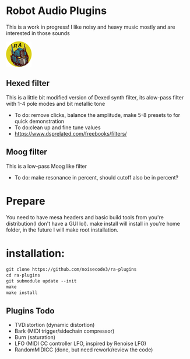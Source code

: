 # Robot Audio Plugins
This is a work in progress! I like noisy and heavy music mostly and are interested in those sounds

![screenshot](https://raw.githubusercontent.com/noisecode3/ra-plugins/main/extra/RobotAudioLogoTransparent.png "Beta Logo")

## Hexed filter
This is a little bit modified version of Dexed synth filter, its alow-pass filter with 1-4 pole modes and bit metallic tone

 - To do: remove clicks, balance the amplitude, make 5-8 presets to for quick demonstration
 - To do:clean up and fine tune values
 - https://www.dsprelated.com/freebooks/filters/

## Moog filter
This is a low-pass Moog like filter

 - To do: make resonance in percent, should cutoff also be in percent?


# Prepare
You need to have mesa headers and basic build tools from you're distribution(I don't have a GUI lol). make install will install in you're home folder, in the future I will make root installation.

installation:
=============

    git clone https://github.com/noisecode3/ra-plugins
    cd ra-plugins
    git submodule update --init
    make
    make install

## Plugins Todo
 - TVDistortion (dynamic distortion)
 - Bark (MIDI trigger/sidechain compressor)
 - Burn (saturation)
 - LFO (MIDI CC controller LFO, inspired by Renoise LFO)
 - RandomMIDICC (done, but need rework/review the code)
